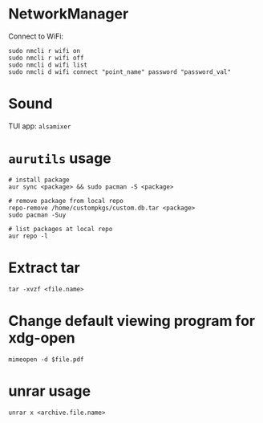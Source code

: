 # NetworkManager

Connect to WiFi:

```
sudo nmcli r wifi on
sudo nmcli r wifi off
sudo nmcli d wifi list
sudo nmcli d wifi connect "point_name" password "password_val"
```

# Sound

TUI app: `alsamixer`

# `aurutils` usage

```
# install package
aur sync <package> && sudo pacman -S <package>

# remove package from local repo
repo-remove /home/custompkgs/custom.db.tar <package>
sudo pacman -Suy

# list packages at local repo
aur repo -l
```

# Extract tar

```
tar -xvzf <file.name>
```

# Change default viewing program for xdg-open

```
mimeopen -d $file.pdf
```

# unrar usage

```
unrar x <archive.file.name>
```

